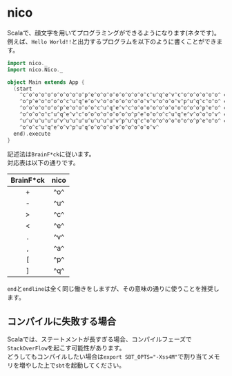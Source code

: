 # nico
Scalaで、顔文字を用いてプログラミングができるようになります(ネタです)。  
例えば、`Hello World!!`と出力するプログラムを以下のように書くことができます。
```Main.scala
import nico._
import nico.Nico._

object Main extends App {
  (start
    ^c^o^o^o^o^o^o^o^o^o^p^e^o^o^o^o^o^o^o^o^c^u^q^e^v^c^o^o^o^o^o^o^ endline
    ^o^p^e^o^o^o^o^c^u^q^e^o^v^o^o^o^o^o^o^o^v^v^o^o^o^v^p^u^q^c^o^o^ endline
    ^o^o^o^o^o^o^p^e^o^o^o^o^c^u^q^e^v^c^o^o^o^o^o^o^o^o^o^o^o^p^e^o^ endline
    ^o^o^o^o^c^u^q^e^v^c^o^o^o^o^o^o^o^o^p^e^o^o^o^c^u^q^e^v^o^o^o^v^ endline
    ^u^u^u^u^u^u^v^u^u^u^u^u^u^u^u^v^p^u^q^c^o^o^o^o^o^o^o^o^p^e^o^o^ endline
    ^o^o^c^u^q^e^o^v^p^u^q^o^o^o^o^o^o^o^o^o^o^v^
  end).execute
}
```

記述法は`BrainF*ck`に従います。  
対応表は以下の通りです。  

| BrainF\*ck | nico |
|:-:|:-:|
| + |^o^|
| - |^u^|
| > |^c^|
| < |^e^|
| . |^v^|
| , |^a^|
| \[ |^p^|
| \] |^q^|

`end`と`endline`は全く同じ働きをしますが、その意味の通りに使うことを推奨します。  

## コンパイルに失敗する場合
Scalaでは、ステートメントが長すぎる場合、コンパイルフェーズで`StackOverFlow`を起こす可能性があります。  
どうしてもコンパイルしたい場合は`export SBT_OPTS="-Xss4M"`で割り当てメモリを増やした上で`sbt`を起動してください。
